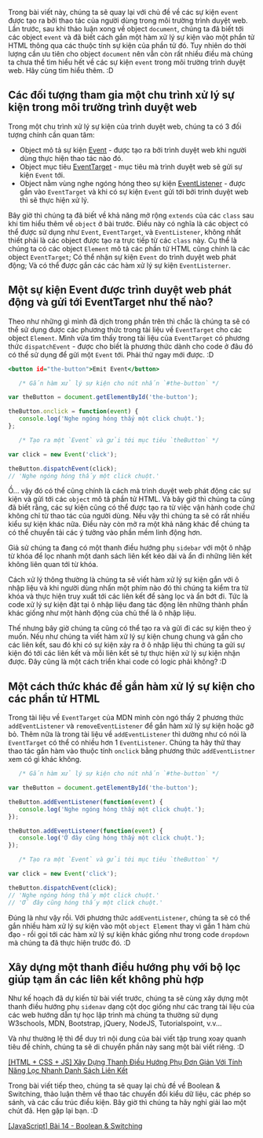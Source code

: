 Trong bài viết này, chúng ta sẽ quay lại với chủ đề về các sự kiện `event` được tạo ra bởi thao tác của người dùng trong môi trường trình duyệt web. Lần trước, sau khi thảo luận xong về object `document`, chúng ta đã biết tới các object `event` và đã biết cách gắn một hàm xử lý sự kiện vào một phần tử HTML thông qua các thuộc tính sự kiện của phần tử đó. Tuy nhiên do thời lượng cần ưu tiên cho object `document` nên vẫn còn rất nhiều điều mà chúng ta chưa thể tìm hiểu hết về các sự kiện `event` trong môi trường trình duyệt web. Hãy cùng tìm hiểu thêm. :D

## Các đối tượng tham gia một chu trình xử lý sự kiện trong môi trường trình duyệt web

Trong một chu trình xử lý sự kiện của trình duyệt web, chúng ta có 3 đối tượng chính cần quan tâm:

- Object mô tả sự kiện [Event](https://developer.mozilla.org/en-US/docs/Web/API/Event) - được tạo ra bởi trình duyệt web khi người dùng thực hiện thao tác nào đó.
- Object mục tiêu [EventTarget](https://developer.mozilla.org/en-US/docs/Web/API/EventTarget) - mục tiêu mà trình duyệt web sẽ gửi sự kiện `Event` tới.
- Object nằm vùng nghe ngóng hóng theo sự kiện [EventListener](https://developer.mozilla.org/en-US/docs/Web/API/EventListener) - được gắn vào `EventTarget` và khi có sự kiện `Event` gửi tới bởi trình duyệt web thì sẽ thực hiện xử lý.

Bây giờ thì chúng ta đã biết về khả năng mở rộng `extends` của các `class` sau khi tìm hiểu thêm về `object` ở bài trước. Điều này có nghĩa là các object có thể được sử dụng như `Event`, `EventTarget`, và `EventListener`, không nhất thiết phải là các object được tạo ra trực tiếp từ các `class` này. Cụ thể là chúng ta có các object `Element` mô tả các phần tử HTML cũng chính là các object `EventTarget`; Có thể nhận sự kiện `Event` do trình duyệt web phát động; Và có thể được gắn các các hàm xử lý sự kiện `EventListerner`.

## Một sự kiện Event được trình duyệt web phát động và gửi tới EventTarget như thế nào?

Theo như những gì mình đã dịch trong phần trên thì chắc là chúng ta sẽ có thể sử dụng được các phương thức trong tài liệu về `EventTarget` cho các object `Element`. Mình vừa tìm thấy trong tài liệu của `EventTarget` có phương thức `dispatchEvent` - được cho biết là phương thức dành cho code ở đâu đó có thể sử dụng để gửi một `Event` tới. Phải thử ngay mới được. :D

```event.html
<button id="the-button">Emit Event</button>
```

```event.js
   /* Gắn hàm xử lý sự kiện cho nút nhấn `#the-button` */

var theButton = document.getElementById('the-button');

theButton.onclick = function(event) {
   console.log('Nghe ngóng hóng thấy một click chuột.');
};

   /* Tạo ra một `Event` và gửi tới mục tiêu `theButton` */

var click = new Event('click');

theButton.dispatchEvent(click);
// 'Nghe ngóng hóng thấy một click chuột.'
```

Ồ... vậy đó có thể cũng chính là cách mà trình duyệt web phát động các sự kiện và gửi tới các `object` mô tả phần tử HTML. Và bây giờ thì chúng ta cũng đã biết rằng, các sự kiện cũng có thể được tạo ra từ việc vận hành code chứ không chỉ từ thao tác của người dùng. Nếu vậy thì chúng ta sẽ có rất nhiều kiểu sự kiện khác nữa. Điều này còn mở ra một khả năng khác để chúng ta có thể chuyển tải các ý tưởng vào phần mềm linh động hơn.

Giả sử chúng ta đang có một thanh điều hướng phụ `sidebar` với một ô nhập từ khóa để lọc nhanh một danh sách liên kết kéo dài và ẩn đi những liên kết không liên quan tới từ khóa.

Cách xử lý thông thường là chúng ta sẽ viết hàm xử lý sự kiện gắn với ô nhập liệu và khi người dùng nhấn một phím nào đó thì chúng ta kiểm tra từ khóa và thực hiện truy xuất tới các liên kết để sàng lọc và ẩn bớt đi. Tức là code xử lý sự kiện đặt tại ô nhập liệu đang tác động lên những thành phần khác giống như một hành động của chủ thể là ô nhập liệu.

Thế nhưng bây giờ chúng ta cũng có thể tạo ra và gửi đi các sự kiện theo ý muốn. Nếu như chúng ta viết hàm xử lý sự kiện chung chung và gắn cho các liên kết, sau đó khi có sự kiện xảy ra ở ô nhập liệu thì chúng ta gửi sự kiện đó tới các liên kết và mỗi liên kết sẽ tự thực hiện xử lý sự kiện nhận được. Đây cũng là một cách triển khai code có logic phải không? :D

## Một cách thức khác để gắn hàm xử lý sự kiện cho các phần tử HTML

Trong tài liệu về `EventTarget` của MDN mình còn ngó thấy 2 phương thức `addEventListener` và `removeEventListener` để gắn hàm xử lý sự kiện hoặc gỡ bỏ. Thêm nữa là trong tài liệu về `addEventListener` thì dường như có nói là `EventTarget` có thể có nhiều hơn 1 `EventListener`. Chúng ta hãy thử thay thao tác gắn hàm vào thuộc tính `onclick` bằng phương thức `addEventListner` xem có gì khác không.

```event.js
   /* Gắn hàm xử lý sự kiện cho nút nhấn `#the-button` */

var theButton = document.getElementById('the-button');

theButton.addEventListener(function(event) {
   console.log('Nghe ngóng hóng thấy một click chuột.');
});

theButton.addEventListener(function(event) {
   console.log('Ở đây cũng hóng thấy một click chuột.');
});

   /* Tạo ra một `Event` và gửi tới mục tiêu `theButton` */

var click = new Event('click');

theButton.dispatchEvent(click);
// 'Nghe ngóng hóng thấy một click chuột.'
// 'Ở đây cũng hóng thấy một click chuột.'
```

Đúng là như vậy rồi. Với phương thức `addEventListener`, chúng ta sẽ có thể gắn nhiều hàm xử lý sự kiện vào một `object Element` thay vì gắn 1 hàm chủ đạo - rồi gọi tới các hàm xử lý sự kiện khác giống như trong code `dropdown` mà chúng ta đã thực hiện trước đó. :D

## Xây dựng một thanh điều hướng phụ với bộ lọc giúp tạm ẩn các liên kết không phù hợp

Như kế hoạch đã dự kiến từ bài viết trước, chúng ta sẽ cùng xây dựng một thanh điều hướng phụ `sidenav` dạng cột dọc giống như các trang tài liệu của các web hướng dẫn tự học lập trình mà chúng ta thường sử dụng W3schools, MDN, Bootstrap, jQuery, NodeJS, Tutorialspoint, v.v...

Và như thường lệ thì để duy trì nội dung của bài viết tập trung xoay quanh tiêu đề chính, chúng ta sẽ di chuyển phần này sang một bài viết riêng. :D

[[HTML + CSS + JS] Xây Dựng Thanh Điều Hướng Phụ Đơn Giản Với Tính Năng Lọc Nhanh Danh Sách Liên Kết](/article/view/0051/html-+-css-+js-xây-dựng-thanh-điều-hướng-phụ-đơn-giản-với-tính-năng-lọc-nhanh-danh-sách-liên-kết)

Trong bài viết tiếp theo, chúng ta sẽ quay lại chủ đề về Boolean & Switching, thảo luận thêm về thao tác chuyển đổi kiểu dữ liệu, các phép so sánh, và các cấu trúc điều kiện. Bây giờ thì chúng ta hãy nghỉ giải lao một chút đã. Hẹn gặp lại bạn. :D

[[JavaScript] Bài 14 - Boolean & Switching](/article/view/0052/javascript-bài-14---boolean-&-switching)